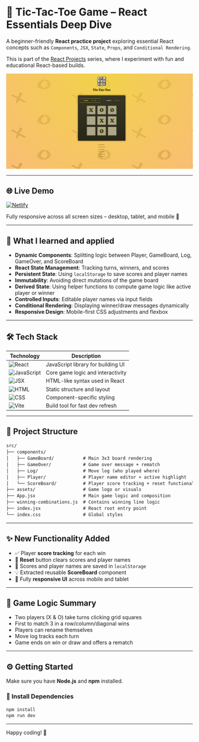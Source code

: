 # 🎯 Tic-Tac-Toe Game – React Essentials Deep Dive

A beginner-friendly **React practice project** exploring essential React concepts such as `Components`, `JSX`, `State`, `Props`, and `Conditional Rendering`.

This is part of the [React Projects](https://github.com/al-badarin/React-Projects) series, where I experiment with fun and educational React-based builds.

![Tic Tac Toe Preview](./preview.png)

---

## 🌐 Live Demo

[![Netlify](https://img.shields.io/badge/Live%20Site-Click%20Here-brightgreen?style=for-the-badge&logo=netlify)](https://tic-tac-toe-albadarin.netlify.app/)

Fully responsive across all screen sizes – desktop, tablet, and mobile 📱

---

## 🧠 What I learned and applied

- **Dynamic Components**: Splitting logic between Player, GameBoard, Log, GameOver, and ScoreBoard
- **React State Management**: Tracking turns, winners, and scores
- **Persistent State**: Using `localStorage` to save scores and player names
- **Immutability**: Avoiding direct mutations of the game board
- **Derived State**: Using helper functions to compute game logic like active player or winner
- **Controlled Inputs**: Editable player names via input fields
- **Conditional Rendering**: Displaying winner/draw messages dynamically
- **Responsive Design**: Mobile-first CSS adjustments and flexbox

---

## 🛠 Tech Stack

| Technology                                                                        | Description                        |
| --------------------------------------------------------------------------------- | ---------------------------------- |
| ![React](https://img.shields.io/badge/React-2025-blue?logo=react)                 | JavaScript library for building UI |
| ![JavaScript](https://img.shields.io/badge/JavaScript-ES6-yellow?logo=javascript) | Core game logic and interactivity  |
| ![JSX](https://img.shields.io/badge/JSX-HTML--in--JS-blueviolet?logo=html5)       | HTML-like syntax used in React     |
| ![HTML](https://img.shields.io/badge/HTML-Markup-orange?logo=html5)               | Static structure and layout        |
| ![CSS](https://img.shields.io/badge/CSS-Modules-blue?logo=css3)                   | Component-specific styling         |
| ![Vite](https://img.shields.io/badge/Vite-Bundler-646cff?logo=vite)               | Build tool for fast dev refresh    |

---

## 📁 Project Structure

```txt
src/
├── components/
│   ├── GameBoard/           # Main 3x3 board rendering
│   ├── GameOver/            # Game over message + rematch
│   ├── Log/                 # Move log (who played where)
│   ├── Player/              # Player name editor + active highlight
│   └── ScoreBoard/          # Player score tracking + reset functionality
├── assets/                  # Game logo or visuals
├── App.jsx                  # Main game logic and composition
├── winning-combinations.js  # Contains winning line logic
├── index.jsx                # React root entry point
└── index.css                # Global styles
```

---

## ✨ New Functionality Added

- ✅ Player **score tracking** for each win
- 🔁 **Reset** button clears scores and player names
- 💾 Scores and player names are saved in `localStorage`
- 💡 Extracted reusable **ScoreBoard** component
- 📱 Fully **responsive UI** across mobile and tablet

---

## 🧩 Game Logic Summary

- Two players (X & O) take turns clicking grid squares
- First to match 3 in a row/column/diagonal wins
- Players can rename themselves
- Move log tracks each turn
- Game ends on win or draw and offers a rematch

---

## ⚙️ Getting Started

Make sure you have **Node.js** and **npm** installed.

### 🧪 Install Dependencies

```bash
npm install
npm run dev
```

---

Happy coding! 🚀
